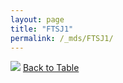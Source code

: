 ```yaml
---
layout: page
title: "FTSJ1"
permalink: /_mds/FTSJ1/
---
```


![](../../alns_9.28.22/aln_5HSAA042042_0.953.png?raw=true
)
[Back to Table](../../display)
